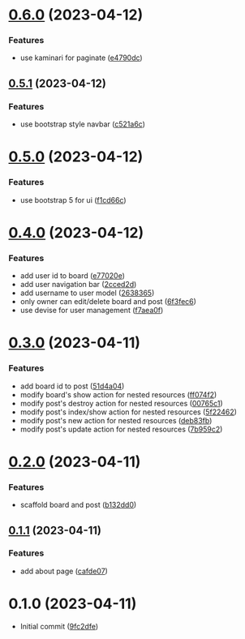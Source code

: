 # [0.6.0](https://github.com/alexcode-cc/Rails501/compare/0.5.1...0.6.0) (2023-04-12)


### Features

* use kaminari for paginate ([e4790dc](https://github.com/alexcode-cc/Rails501/commit/e4790dc6c1deb0b33d98417611e1f443c564047c))



## [0.5.1](https://github.com/alexcode-cc/Rails501/compare/0.5.0...0.5.1) (2023-04-12)


### Features

* use bootstrap style navbar ([c521a6c](https://github.com/alexcode-cc/Rails501/commit/c521a6cac014e4cc1a0cb234a364ee93325b05fa))



# [0.5.0](https://github.com/alexcode-cc/Rails501/compare/0.4.0...0.5.0) (2023-04-12)


### Features

* use bootstrap 5 for ui ([f1cd66c](https://github.com/alexcode-cc/Rails501/commit/f1cd66c9a5afad35001129c2ae4deac549601bcd))



# [0.4.0](https://github.com/alexcode-cc/Rails501/compare/0.3.0...0.4.0) (2023-04-12)


### Features

* add user id to board ([e77020e](https://github.com/alexcode-cc/Rails501/commit/e77020e81092fc6f72f836ed4691f16cd54b4426))
* add user navigation bar ([2cced2d](https://github.com/alexcode-cc/Rails501/commit/2cced2de7cf47353a6d6d92ff957a5ce76170622))
* add username to user model ([2638365](https://github.com/alexcode-cc/Rails501/commit/2638365ba1628fc6ffe75c1bd8c667486802eb34))
* only owner can edit/delete board and post ([6f3fec6](https://github.com/alexcode-cc/Rails501/commit/6f3fec6cfbcf557b1c62b1fa49a05656460f5a31))
* use devise for user management ([f7aea0f](https://github.com/alexcode-cc/Rails501/commit/f7aea0ffdd0e628c0848fc680908b96e36a56a36))



# [0.3.0](https://github.com/alexcode-cc/Rails501/compare/0.2.0...0.3.0) (2023-04-11)


### Features

* add board id to post ([51d4a04](https://github.com/alexcode-cc/Rails501/commit/51d4a0432fcbb91ca7394a88b65fa412697f7e77))
* modify board's show action for nested resources ([ff074f2](https://github.com/alexcode-cc/Rails501/commit/ff074f246a332f1cebe3c5ec826b752cab24f202))
* modify post's destroy action for nested resources ([00765c1](https://github.com/alexcode-cc/Rails501/commit/00765c1ee6b52a9b80061a618fc3f411c8b3266b))
* modify post's index/show action for nested resources ([5f22462](https://github.com/alexcode-cc/Rails501/commit/5f2246239e98a16450ae442089d363d8b8672ccd))
* modify post's new action for nested resources ([deb83fb](https://github.com/alexcode-cc/Rails501/commit/deb83fbc39bf754a476392ec4943e9a668de50fa))
* modify post's update action for nested resources ([7b959c2](https://github.com/alexcode-cc/Rails501/commit/7b959c28faf2104d22c62c890be8b628788000e2))



# [0.2.0](https://github.com/alexcode-cc/Rails501/compare/0.1.1...0.2.0) (2023-04-11)


### Features

* scaffold board and post ([b132dd0](https://github.com/alexcode-cc/Rails501/commit/b132dd00659dcee00551b965e78b8491a9f91ba4))



## [0.1.1](https://github.com/alexcode-cc/Rails501/compare/0.1.0...0.1.1) (2023-04-11)


### Features

* add about page ([cafde07](https://github.com/alexcode-cc/Rails501/commit/cafde072519cfeb799a73276154ff5160441d279))



# 0.1.0 (2023-04-11)

* Initial commit ([9fc2dfe](https://github.com/alexcode-cc/Rails501/commit/9fc2dfe))




